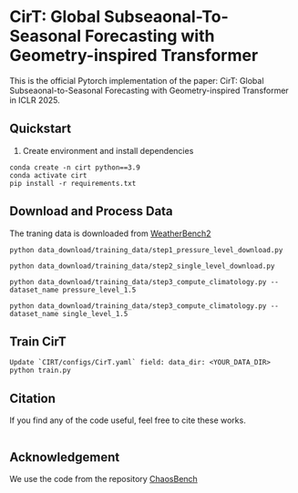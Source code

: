 # CirT: Global Subseaonal-To-Seasonal Forecasting with Geometry-inspired Transformer
This is the official Pytorch implementation of the paper: CirT: Global Subseaonal-to-Seasonal Forecasting with Geometry-inspired Transformer in ICLR 2025.
## Quickstart
1. Create environment and install dependencies
```
conda create -n cirt python==3.9
conda activate cirt
pip install -r requirements.txt
```
## Download and Process Data
The traning data is downloaded from [WeatherBench2](https://console.cloud.google.com/storage/browser/weatherbench2;tab=objects?prefix=&forceOnObjectsSortingFiltering=false)
```
python data_download/training_data/step1_pressure_level_download.py

python data_download/training_data/step2_single_level_download.py

python data_download/training_data/step3_compute_climatology.py --dataset_name pressure_level_1.5

python data_download/training_data/step3_compute_climatology.py --dataset_name single_level_1.5
```

## Train CirT
```
Update `CIRT/configs/CirT.yaml` field: data_dir: <YOUR_DATA_DIR>
python train.py
```

## Citation
If you find any of the code useful, feel free to cite these works.
```

```
## Acknowledgement
We use the code from the repository [ChaosBench](https://github.com/leap-stc/ChaosBench)
